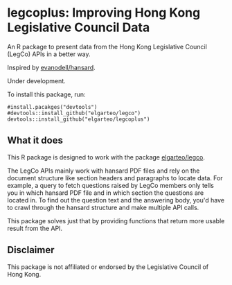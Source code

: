 # legcoplus: Improving Hong Kong Legislative Council Data
An R package to present data from the Hong Kong Legislative Council (LegCo) APIs in a better way. 

Inspired by [evanodell/hansard](https://github.com/evanodell/hansard).

Under development.

To install this package, run:
```
#install.pacakges("devtools")
#devtools::install_github("elgarteo/legco")
devtools::install_github("elgarteo/legcoplus")
```

## What it does
This R package is designed to work with the package [elgarteo/legco](https://github.com/elgarteo/legco). 

The LegCo APIs mainly work with hansard PDF files and rely on the document structure like 
section headers and paragraphs to locate data. For example, a query to fetch questions raised by LegCo
members only tells you in which hansard PDF file and in which section the questions are located in.
To find out the question text and the answering body, you'd have to crawl through the hansard structure
and make multiple API calls.

This package solves just that by providing functions that return more usable result from the API.

## Disclaimer
This package is not affiliated or endorsed by the Legislative Council of Hong Kong.
